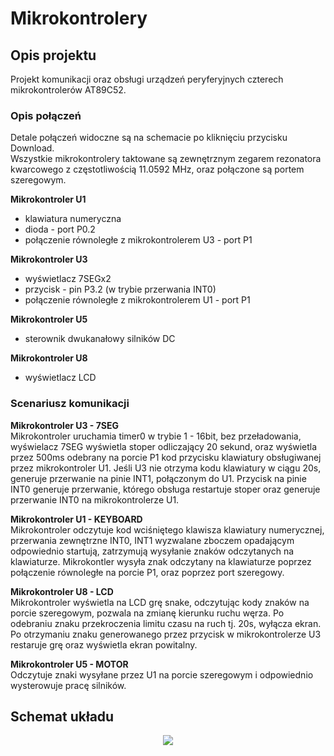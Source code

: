 # Mikrokontrolery
## Opis projektu
Projekt komunikacji oraz obsługi urządzeń peryferyjnych czterech mikrokontrolerów AT89C52.
### Opis połączeń
Detale połączeń widoczne są na schemacie po kliknięciu przycisku Download.  
Wszystkie mikrokontrolery taktowane są zewnętrznym zegarem rezonatora kwarcowego z częstotliwością 11.0592 MHz, oraz połączone są portem szeregowym.   
  
**Mikrokontroler U1**  
  - klawiatura numeryczna 
  - dioda - port P0.2
  - połączenie równoległe z mikrokontrolerem U3 - port P1  
    
**Mikrokontroler U3**  
  - wyświetlacz 7SEGx2
  - przycisk - pin P3.2 (w trybie przerwania INT0)
  - połączenie równoległe z mikrokontrolerem U1 - port P1  
    
**Mikrokontroler U5**  
  - sterownik dwukanałowy silników DC  
    
**Mikrokontroler U8**  
  - wyświetlacz LCD  
    
  ### Scenariusz komunikacji
    
  **Mikrokontroler U3 - 7SEG**  
  Mikrokontroler uruchamia timer0 w trybie 1 - 16bit, bez przeładowania, wyświelacz 7SEG wyświetla stoper odliczający 20 sekund,
  oraz wyświetla przez 500ms odebrany na porcie P1 kod przycisku klawiatury obsługiwanej przez mikrokontroler U1.
  Jeśli U3 nie otrzyma kodu klawiatury w ciągu 20s, generuje przerwanie na pinie INT1, połączonym do U1.
  Przycisk na pinie INT0 generuje przerwanie, którego obsługa restartuje stoper oraz generuje przerwanie INT0 na mikrokontrolerze U1. 
    
  **Mikrokontroler U1 - KEYBOARD**  
  Mikrokontroler odczytuje kod wciśniętego klawisza klawiatury numerycznej, przerwania zewnętrzne INT0, INT1 wyzwalane zboczem opadającym odpowiednio startują, zatrzymują wysyłanie znaków odczytanych na klawiaturze.
  Mikrokontler wysyła znak odczytany na klawiaturze poprzez połączenie równoległe na porcie P1, oraz poprzez port szeregowy. 
    
  **Mikrokontroler U8 - LCD**  
  Mikrokontroler wyświetla na LCD grę snake, odczytując kody znaków na porcie szeregowym, pozwala na zmianę kierunku ruchu węrza. Po odebraniu znaku przekroczenia limitu czasu na ruch tj. 20s, wyłącza ekran. Po otrzymaniu znaku generowanego przez przycisk w mikrokontrolerze U3 restaruje grę oraz wyświetla ekran powitalny.  
    
  **Mikrokontroler U5 - MOTOR**  
  Odczytuje znaki wysyłane przez U1 na porcie szeregowym i odpowiednio wysterowuje pracę silników.
    
## Schemat układu
<p align="center" >
  <img src="circut_schema.png" >
</p>
